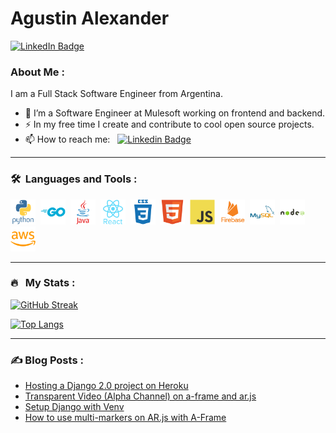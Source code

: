 # Agustin Alexander

<div>
<a href="https://www.linkedin.com/in/agustin.alexander"><img src="https://img.shields.io/badge/LinkedIn-blue?style=for-the-badge&logo=linkedin&logoColor=white" alt="LinkedIn Badge"></a>
</div>

### About Me :

I am a Full Stack Software Engineer from Argentina.

- 🔭 I’m a Software Engineer at Mulesoft working on frontend and backend.
- ⚡ In my free time I create and contribute to cool open source projects.
- 📫 How to reach me: &nbsp; [![Linkedin Badge](https://img.shields.io/badge/-agustin.alexander-blue?style=flat&logo=Linkedin&logoColor=white)](https://www.linkedin.com/in/agustin.alexander)

---

### 🛠 &nbsp;Languages and Tools :

<p>
<img src="https://github.com/devicons/devicon/blob/master/icons/python/python-original-wordmark.svg" title="Python" alt="Python" width="40" height="40"/>&nbsp;
<img src="https://github.com/devicons/devicon/blob/master/icons/go/go-original-wordmark.svg" title="Golang" alt="Golang" width="40" height="40"/>&nbsp;
<img src="https://github.com/devicons/devicon/blob/master/icons/java/java-original-wordmark.svg" title="Java" alt="Java" width="40" height="40"/>&nbsp;
<img src="https://github.com/devicons/devicon/blob/master/icons/react/react-original-wordmark.svg" title="React" alt="React" width="40" height="40"/>&nbsp;
<img src="https://github.com/devicons/devicon/blob/master/icons/css3/css3-plain-wordmark.svg"  title="CSS3" alt="CSS" width="40" height="40"/>&nbsp;
<img src="https://github.com/devicons/devicon/blob/master/icons/html5/html5-original.svg" title="HTML5" alt="HTML" width="40" height="40"/>&nbsp;
<img src="https://github.com/devicons/devicon/blob/master/icons/javascript/javascript-original.svg" title="JavaScript" alt="JavaScript" width="40" height="40"/>&nbsp;
<img src="https://github.com/devicons/devicon/blob/master/icons/firebase/firebase-plain-wordmark.svg" title="Firebase" alt="Firebase" width="40" height="40"/>&nbsp;
<img src="https://github.com/devicons/devicon/blob/master/icons/mysql/mysql-original-wordmark.svg" title="MySQL"  alt="MySQL" width="40" height="40"/>&nbsp;
<img src="https://github.com/devicons/devicon/blob/master/icons/nodejs/nodejs-original-wordmark.svg" title="NodeJS" alt="NodeJS" width="40" height="40"/>&nbsp;
<img src="https://github.com/devicons/devicon/blob/master/icons/amazonwebservices/amazonwebservices-plain-wordmark.svg" title="AWS" alt="AWS" width="40" height="40"/>&nbsp;
</p>

---

### 🔥 &nbsp; My Stats :
[![GitHub Streak](http://github-readme-streak-stats.herokuapp.com?user=agusalex&theme=dark&background=000000)](https://git.io/streak-stats)

[![Top Langs](https://github-readme-stats.vercel.app/api/top-langs/?username=agusalex&layout=compact&theme=vision-friendly-dark)](https://github.com/anuraghazra/github-readme-stats)

---

### ✍️ Blog Posts : 
- [Hosting a Django 2.0 project on Heroku](https://atinkerholic.wordpress.com/2019/02/01/hosting-a-django-2-0-project-on-heroku/)
- [Transparent Video (Alpha Channel) on a-frame and ar.js](https://medium.com/@agusalexander8/transparent-video-alpha-channel-on-a-frame-and-ar-js-96a8705465ff)
- [Setup Django with Venv](https://atinkerholic.wordpress.com/2019/02/01/setup-django-with-venv/)
- [How to use multi-markers on AR.js with A-Frame](https://atinkerholic.wordpress.com/2018/10/12/how-to-use-multi-markers-on-ar-js-with-a-frame/)
<!-- BLOG-POST-LIST:START -->
<!-- BLOG-POST-LIST:END -->
